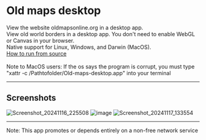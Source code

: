 # Old maps desktop

View the website oldmapsonline.org in a desktop app.
<br>
View old world borders in a desktop app. You don't need to enable WebGL or Canvas in your browser.
<br>
Native support for Linux, Windows, and Darwin (MacOS).
<br>
<a href="https://github.com/Tre-brock/Old-maps-desktop/issues/1">How to run from source</a>
<br>
<br>
Note to MacOS users: If the os says the program is corrupt, you must type "xattr -c /Pathtofolder/Old-maps-desktop.app" into your terminal
<hr>
<h2>Screenshots</h2>

![Screenshot_20241116_225508](https://github.com/user-attachments/assets/3a36a10e-4add-4e85-83c0-91cd26878b96)
![image](https://github.com/user-attachments/assets/fef0383d-ce7e-45b8-a587-fd82a50a3c9a)
![Screenshot_20241117_133554](https://github.com/user-attachments/assets/cb894077-e858-4346-bb4a-a773f289cbb7)
<br>
<hr>
Note: This app promotes or depends entirely on a non-free network service

